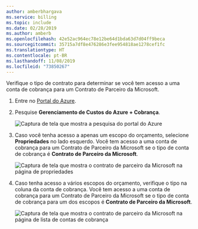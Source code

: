 ```yaml
---
author: amberbhargava
ms.service: billing
ms.topic: include
ms.date: 02/28/2019
ms.author: amberb
ms.openlocfilehash: 42e52ac964ec78e12be64d1bda63d7d04ff9beca
ms.sourcegitcommit: 35715a7df8e476286e3fee954818ae1278cef1fc
ms.translationtype: HT
ms.contentlocale: pt-BR
ms.lasthandoff: 11/08/2019
ms.locfileid: "73850267"
---
```

Verifique o tipo de contrato para determinar se você tem acesso a uma conta de cobrança para um Contrato de Parceiro da Microsoft.
 
1. Entre no [Portal do Azure](https://portal.azure.com).
 
2. Pesquise **Gerenciamento de Custos do Azure + Cobrança**.
 
   ![Captura de tela que mostra a pesquisa do portal do Azure](./media/billing-check-mpa/search-cmb.png)
 
3. Caso você tenha acesso a apenas um escopo do orçamento, selecione **Propriedades** no lado esquerdo. Você tem acesso a uma conta de cobrança para um Contrato de Parceiro da Microsoft se o tipo de conta de cobrança é **Contrato de Parceiro da Microsoft**.
 
    ![Captura de tela que mostra o contrato de parceiro da Microsoft na página de propriedades](./media/billing-check-mpa/mpa-property.png)
 
4. Caso tenha acesso a vários escopos do orçamento, verifique o tipo na coluna da conta de cobrança. Você tem acesso a uma conta de cobrança para um Contrato de Parceiro da Microsoft se o tipo de conta de cobrança para um dos escopos é **Contrato de Parceiro da Microsoft**.
 
    ![Captura de tela que mostra o contrato de parceiro da Microsoft na página de lista de contas de cobrança](./media/billing-check-mpa/mpa-in-the-list.png)
 

